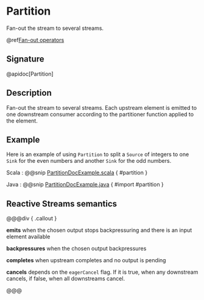 # Partition

Fan-out the stream to several streams.

@ref[Fan-out operators](index.md#fan-out-operators)

## Signature

@apidoc[Partition]

## Description

Fan-out the stream to several streams. Each upstream element is emitted to one downstream consumer according to the
partitioner function applied to the element.

## Example

Here is an example of using `Partition` to split a `Source` of integers to one `Sink` for the even numbers and
another `Sink` for the odd numbers. 

Scala
:   @@snip [PartitionDocExample.scala](/akka-docs/src/test/scala/docs/stream/operators/PartitionDocExample.scala) { #partition }

Java
:   @@snip [PartitionDocExample.java](/akka-docs/src/test/java/jdocs/stream/operators/PartitionDocExample.java) { #import #partition }

## Reactive Streams semantics

@@@div { .callout }

**emits** when the chosen output stops backpressuring and there is an input element available

**backpressures** when the chosen output backpressures

**completes** when upstream completes and no output is pending

**cancels** depends on the `eagerCancel` flag. If it is true, when any downstream cancels, if false, when all downstreams cancel.

@@@


